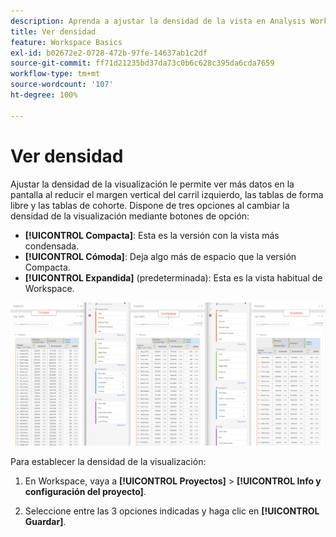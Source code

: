 ```yaml
---
description: Aprenda a ajustar la densidad de la vista en Analysis Workspace.
title: Ver densidad
feature: Workspace Basics
exl-id: b02672e2-0728-472b-97fe-14637ab1c2df
source-git-commit: ff71d21235bd37da73c0b6c628c395da6cda7659
workflow-type: tm+mt
source-wordcount: '107'
ht-degree: 100%

---
```


# Ver densidad

Ajustar la densidad de la visualización le permite ver más datos en la pantalla al reducir el margen vertical del carril izquierdo, las tablas de forma libre y las tablas de cohorte.
Dispone de tres opciones al cambiar la densidad de la visualización mediante botones de opción:

- **[!UICONTROL Compacta]**: Esta es la versión con la vista más condensada.
- **[!UICONTROL Cómoda]**: Deja algo más de espacio que la versión Compacta.
- **[!UICONTROL Expandida]** (predeterminada): Esta es la vista habitual de Workspace.

![](assets/view-density.png)

Para establecer la densidad de la visualización:

1. En Workspace, vaya a **[!UICONTROL Proyectos]** > **[!UICONTROL Info y configuración del proyecto]**.

1. Seleccione entre las 3 opciones indicadas y haga clic en **[!UICONTROL Guardar]**.
